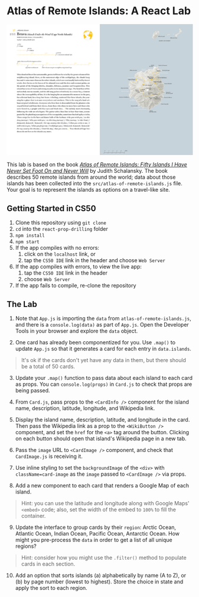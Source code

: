 # Atlas of Remote Islands: A React Lab

![Brava Page Spread](images/brava.png)

This lab is based on the book _[Atlas of Remote Islands: Fifty Islands I Have Never Set Foot On and Never Will](https://www.amazon.com/Atlas-Remote-Islands-Fifty-Never/dp/014311820X)_ by Judith Schalansky. The book describes 50 remote islands from around the world; data about those islands has been collected into the `src/atlas-of-remote-islands.js` file. Your goal is to represent the islands as options on a travel-like site.

## Getting Started in CS50

1. Clone this repository using `git clone`
2. `cd` into the `react-prop-drilling` folder
3. `npm install`
4. `npm start`
5. If the app compiles with no errors:
    1. click on the `localhost` link, or
    2. tap the `CS50 IDE` link in the header and choose `Web Server`
6. If the app compiles with errors, to view the live app:
    1. tap the `CS50 IDE` link in the header
    2. choose `Web Server`
7. If the app fails to compile, re-clone the repository

## The Lab

1. Note that `App.js` is importing the `data` from `atlas-of-remote-islands.js`, and there is a `console.log(data)` as part of `App.js`. Open the Developer Tools in your browser and explore the `data` object.

2. One card has already been componentized for you. Use `.map()` to update `App.js` so that it generates a card for each entry in `data.islands`.

> It's ok if the cards don't yet have any data in them, but there should be a total of 50 cards.

3. Update your `.map()` function to pass data about each island to each card as props. You can `console.log(props)` in `Card.js` to check that props are being passed.

4. From `Card.js`, pass props to the `<CardInfo />` component for the island name, description, latitude, longitude, and Wikipedia link.

5. Display the island name, description, latitude, and longitude in the card. Then pass the Wikipedia link as a prop to the `<WikiButton />` component, and set the `href` for the `<a>` tag around the button. Clicking on each button should open that island's Wikipedia page in a new tab.

6. Pass the `image` URL to `<CardImage />` component, and check that `CardImage.js` is receiving it.

7. Use inline styling to set the `backgroundImage` of the `<div>` with `className=card-image` as the `image` passed to `<CardImage />` via props.

8. Add a new component to each card that renders a Google Map of each island.

> Hint: you can use the latitude and longitude along with Google Maps' `<embed>` code; also, set the width of the embed to `100%` to fill the container.

9. Update the interface to group cards by their `region`: Arctic Ocean, Atlantic Ocean, Indian Ocean, Pacific Ocean, Antarctic Ocean. How might you pre-process the `data` in order to get a list of all unique regions?

> Hint: consider how you might use the `.filter()` method to populate cards in each section.

10. Add an option that sorts islands (a) alphabetically by name (A to Z), or (b) by page number (lowest to highest). Store the choice in state and apply the sort to each region.
